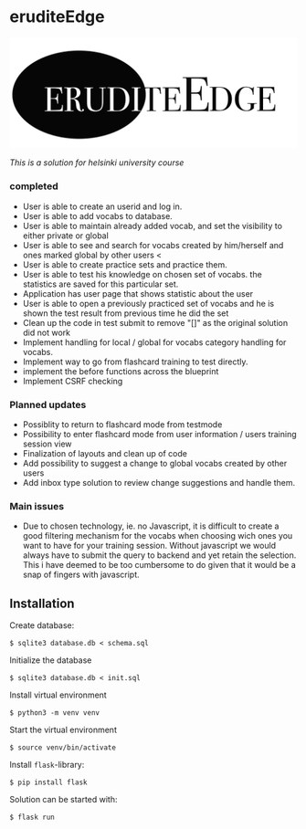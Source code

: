 # eruditeEdge
![erudite Edge gives you a tool for getting your vocab skills sharpened](static/Eelogo.jpg)

*This is a solution for helsinki university course*
### completed 
- User is able to create an userid and log in. 
- User is able to add vocabs to database. 
- User is able to maintain already added vocab, and set the visibility to either private or global 
- User is able to see and search for vocabs created by him/herself and ones marked global by other users <
- User is able to create practice sets and practice them.  
- User is able to test his knowledge on chosen set of vocabs. the statistics are saved for this particular set. 
- Application has user page that shows statistic about the user
- User is able to open a previously practiced set of vocabs and he is shown the test result from previous time he did the set
- Clean up the code in test submit to remove "[]" as the original solution did not work
- Implement handling for local / global for vocabs category handling for vocabs.
- Implement way to go from flashcard training to test directly.
- implement the before functions across the blueprint
- Implement CSRF checking

### Planned updates
- Possiblity to return to flashcard mode from testmode
- Possibility to enter flashcard mode from user information / users training session view
- Finalization of layouts and clean up of code
- Add possibility to suggest a change to global vocabs created by other users
- Add inbox type solution to review change suggestions and handle them.

### Main issues
* Due to chosen technology, ie. no Javascript, it is difficult to create a good filtering mechanism for the vocabs when choosing wich ones you want to have for your training session. Without javascript we would always have to submit the query to backend and yet retain the selection. This i have deemed to be too cumbersome to do given that it would be a snap of fingers with javascript.




## Installation 

Create database:
```
$ sqlite3 database.db < schema.sql
```
Initialize the database
```
$ sqlite3 database.db < init.sql
```
Install virtual environment
```
$ python3 -m venv venv
```
Start the virtual environment
```
$ source venv/bin/activate
```
Install `flask`-library:
```
$ pip install flask
```
Solution can be started with:
```
$ flask run
```



